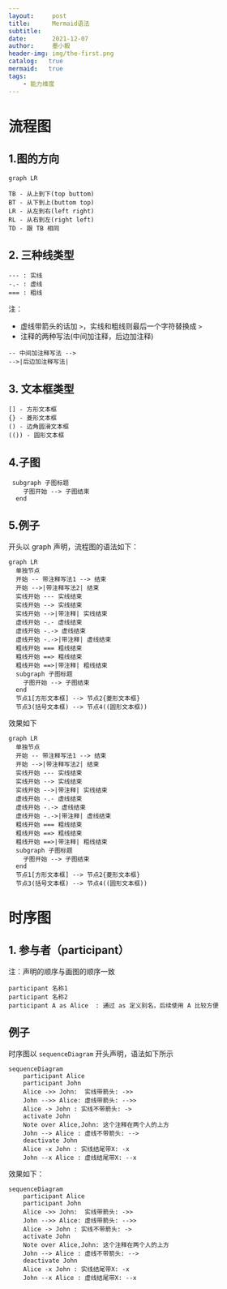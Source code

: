 ```yaml
---
layout:     post
title:      Mermaid语法
subtitle:   
date:       2021-12-07
author:     墨小毅
header-img: img/the-first.png
catalog:   true
mermaid:   true
tags:
    - 能力维度
---
```

# 流程图

## 1.图的方向
```
graph LR

TB - 从上到下(top buttom)
BT - 从下到上(buttom top)
LR - 从左到右(left right)
RL - 从右到左(right left)
TD - 跟 TB 相同
```
## 2. 三种线类型
```
--- : 实线
-.- : 虚线
=== : 粗线
```
注：
- 虚线带箭头的话加 `>`，实线和粗线则最后一个字符替换成 `>`
- 注释的两种写法(中间加注释，后边加注释)

```
-- 中间加注释写法 -->
-->|后边加注释写法|
```

## 3. 文本框类型
```
[] - 方形文本框
{} - 菱形文本框
() - 边角圆滑文本框
(()) - 圆形文本框
```
## 4.子图
```
 subgraph 子图标题
    子图开始 --> 子图结束
  end
```

## 5.例子
开头以 graph 声明，流程图的语法如下：
```
graph LR
  单独节点
  开始 -- 带注释写法1 --> 结束
  开始 -->|带注释写法2| 结束
  实线开始 --- 实线结束
  实线开始 --> 实线结束
  实线开始 -->|带注释| 实线结束
  虚线开始 -.- 虚线结束
  虚线开始 -.-> 虚线结束
  虚线开始 -.->|带注释| 虚线结束
  粗线开始 === 粗线结束
  粗线开始 ==> 粗线结束
  粗线开始 ==>|带注释| 粗线结束
  subgraph 子图标题
    子图开始 --> 子图结束
  end
  节点1[方形文本框] --> 节点2{菱形文本框}
  节点3(括号文本框) --> 节点4((圆形文本框))
  ```
  效果如下
```mermaid
graph LR
  单独节点
  开始 -- 带注释写法1 --> 结束
  开始 -->|带注释写法2| 结束
  实线开始 --- 实线结束
  实线开始 --> 实线结束
  实线开始 -->|带注释| 实线结束
  虚线开始 -.- 虚线结束
  虚线开始 -.-> 虚线结束
  虚线开始 -.->|带注释| 虚线结束
  粗线开始 === 粗线结束
  粗线开始 ==> 粗线结束
  粗线开始 ==>|带注释| 粗线结束
  subgraph 子图标题
    子图开始 --> 子图结束
  end
  节点1[方形文本框] --> 节点2{菱形文本框}
  节点3(括号文本框) --> 节点4((圆形文本框))
  ```
# 时序图
## 1. 参与者（participant）
注：声明的顺序与画图的顺序一致
```
participant 名称1
participant 名称2
participant A as Alice  : 通过 as 定义别名，后续使用 A 比较方便
```

## 例子
时序图以 `sequenceDiagram` 开头声明，语法如下所示
```
sequenceDiagram
    participant Alice
    participant John
    Alice ->> John:  实线带箭头: ->>
    John -->> Alice: 虚线带箭头: -->>
    Alice -> John : 实线不带箭头: ->
    activate John
    Note over Alice,John: 这个注释在两个人的上方
    John --> Alice : 虚线不带箭头: -->
    deactivate John
    Alice -x John : 实线结尾带X: -x
    John --x Alice : 虚线结尾带X: --x
```
效果如下：

```mermaid
sequenceDiagram
    participant Alice
    participant John
    Alice ->> John:  实线带箭头: ->>
    John -->> Alice: 虚线带箭头: -->>
    Alice -> John : 实线不带箭头: ->
    activate John
    Note over Alice,John: 这个注释在两个人的上方
    John --> Alice : 虚线不带箭头: -->
    deactivate John
    Alice -x John : 实线结尾带X: -x
    John --x Alice : 虚线结尾带X: --x
```
